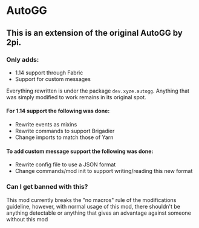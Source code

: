 # AutoGG

## This is an extension of the original AutoGG by 2pi.

### Only adds:
* 1.14 support through Fabric
* Support for custom messages

Everything rewritten is under the package `dev.xyze.autogg`. Anything that was simply modified to work remains in its original spot.

#### For 1.14 support the following was done:
* Rewrite events as mixins
* Rewrite commands to support Brigadier
* Change imports to match those of Yarn

#### To add custom message support the following was done:
* Rewrite config file to use a JSON format
* Change commands/mod init to support writing/reading this new format

### Can I get banned with this?
This mod currently breaks the "no macros" rule of the modifications guideline, however, with normal usage of this mod, there shouldn't be anything detectable or anything that gives an advantage against someone without this mod

